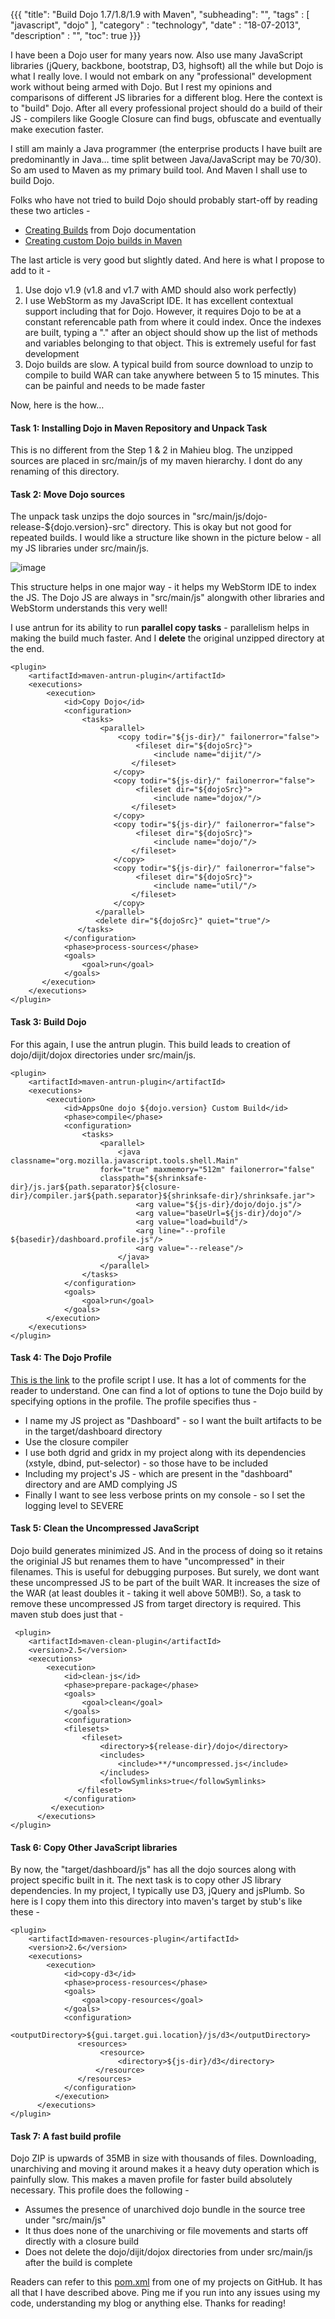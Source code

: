 {{{
    "title": "Build Dojo 1.7/1.8/1.9 with Maven",
    "subheading": "",
    "tags" : [ "javascript", "dojo" ],
    "category" : "technology",
    "date" : "18-07-2013",
    "description" : "",
    "toc": true
}}}

I have been a Dojo user for many years now. Also use many JavaScript libraries (jQuery, backbone, bootstrap, D3, highsoft) all the while but Dojo is what I really love. I would not embark on any "professional" development work without being armed with Dojo. But I rest my opinions and comparisons of different JS libraries for a different blog. Here the context is to "build" Dojo. After all every professional project should do a build of their JS - compilers like Google Closure can find bugs, obfuscate and eventually make execution faster.

I still am mainly a Java programmer (the enterprise products I have built are predominantly in Java… time split between Java/JavaScript may be 70/30). So am used to Maven as my primary build tool. And Maven I shall use to build Dojo.

Folks who have not tried to build Dojo should probably start-off by reading these two articles -

* [Creating Builds](http://dojotoolkit.org/documentation/tutorials/1.9/build/) from Dojo documentation
* [Creating custom Dojo builds in Maven](http://www.mahieu.org/?p=3) 

The last article is very good but slightly dated. And here is what I propose to add to it -

1. Use dojo v1.9 (v1.8 and v1.7 with AMD should also work perfectly)
2. I use WebStorm as my JavaScript IDE. It has excellent contextual support including that for Dojo. However, it requires Dojo to be at a constant referencable path from where it could index. Once the indexes are built, typing a "." after an object should show up the list of methods and variables belonging to that object. This is extremely useful for fast development
3. Dojo builds are slow. A typical build from source download to unzip to compile to build WAR can take anywhere between 5 to 15 minutes. This can be painful and needs to be made faster

Now, here is the how…

#### Task 1: Installing Dojo in Maven Repository and Unpack Task
This is no different from the Step 1 & 2 in Mahieu blog. The unzipped sources are placed in src/main/js of my maven hierarchy. I dont do any renaming of this directory.

#### Task 2: Move Dojo sources
The unpack task unzips the dojo sources in "src/main/js/dojo-release-${dojo.version}-src" directory. This is okay but not good for repeated builds. I would like a structure like shown in the picture below - all my JS libraries under src/main/js. 

![image](https://raw.github.com/bharath12345/bharath12345.github.io/master/images/dojo%20blog/dojo%20blog%20structure.png) 

This structure helps in one major way - it helps my WebStorm IDE to index the JS. The Dojo JS are always in "src/main/js" alongwith other libraries and WebStorm understands this very well!

I use antrun for its ability to run **parallel copy tasks** - parallelism helps in making the build much faster. And I **delete** the original unzipped directory at the end.

    <plugin>
    	<artifactId>maven-antrun-plugin</artifactId>
        <executions>
        	<execution>
            	<id>Copy Dojo</id>
                <configuration>
                	<tasks>
                   		<parallel>
                       		<copy todir="${js-dir}/" failonerror="false">
                           		<fileset dir="${dojoSrc}">
                               		<include name="dijit/"/>
                               </fileset>
                           </copy>
                           <copy todir="${js-dir}/" failonerror="false">
                           		<fileset dir="${dojoSrc}">
                               		<include name="dojox/"/>
                               </fileset>
                           </copy>
                           <copy todir="${js-dir}/" failonerror="false">
                           		<fileset dir="${dojoSrc}">
                               		<include name="dojo/"/>
                               </fileset>
                           </copy>
                           <copy todir="${js-dir}/" failonerror="false">
                           		<fileset dir="${dojoSrc}">
                               		<include name="util/"/>
                               </fileset>
                           </copy>
                       </parallel>
                       <delete dir="${dojoSrc}" quiet="true"/>
                   </tasks>
                </configuration>
                <phase>process-sources</phase>
                <goals>
                	<goal>run</goal>
                </goals>
           </execution>
        </executions>
    </plugin>
                            
                            
#### Task 3: Build Dojo
For this again, I use the antrun plugin. This build leads to creation of dojo/dijit/dojox directories under src/main/js.

    <plugin>
    	<artifactId>maven-antrun-plugin</artifactId>
    	<executions>
    		<execution>
    			<id>AppsOne dojo ${dojo.version} Custom Build</id>
        		<phase>compile</phase>
        		<configuration>
        			<tasks>
        				<parallel>
            				<java classname="org.mozilla.javascript.tools.shell.Main"
                  		fork="true" maxmemory="512m" failonerror="false"
                  		classpath="${shrinksafe-dir}/js.jar${path.separator}${closure-dir}/compiler.jar${path.separator}${shrinksafe-dir}/shrinksafe.jar">
 	                			<arg value="${js-dir}/dojo/dojo.js"/>
    	            			<arg value="baseUrl=${js-dir}/dojo"/>
                    			<arg value="load=build"/>
                    			<arg line="--profile ${basedir}/dashboard.profile.js"/>
                    			<arg value="--release"/>
               				</java>
            			</parallel>
         			</tasks>
         		</configuration>
         		<goals>
         			<goal>run</goal>
         		</goals>
    		</execution>
    	</executions>
    </plugin>

#### Task 4: The Dojo Profile
[This is the link](https://github.com/bharath12345/uiDashboard/blob/master/uiJS/dashboard.profile.js) to the profile script I use. It has a lot of comments for the reader to understand. One can find a lot of options to tune the Dojo build by specifying options in the profile. The profile specifies thus -

* I name my JS project as "Dashboard" - so I want the built artifacts to be in the target/dashboard directory
* Use the closure compiler
* I use both dgrid and gridx in my project along with its dependencies (xstyle, dbind, put-selector) - so those have to be included
* Including my project's JS - which are present in the "dashboard" directory and are AMD complying JS
* Finally I want to see less verbose prints on my console - so I set the logging level to SEVERE

#### Task 5: Clean the Uncompressed JavaScript
Dojo build generates minimized JS. And in the process of doing so it retains the originial JS but renames them to have "uncompressed" in their filenames. This is useful for debugging purposes. But surely, we dont want these uncompressed JS to be part of the built WAR. It increases the size of the WAR (at least doubles it - taking it well above 50MB!). So, a task to remove these uncompressed JS from target directory is required. This maven stub does just that -

     <plugin>
     	<artifactId>maven-clean-plugin</artifactId>
        <version>2.5</version>
        <executions>
        	<execution>
            	<id>clean-js</id>
                <phase>prepare-package</phase>
                <goals>
                	<goal>clean</goal>
                </goals>
                <configuration>
                <filesets>
                	<fileset>
                		<directory>${release-dir}/dojo</directory>
                		<includes>
                   			<include>**/*uncompressed.js</include>
                		</includes>
                		<followSymlinks>true</followSymlinks>
                   </fileset>
                </configuration>
             </execution>
          </executions>
    </plugin>

#### Task 6: Copy Other JavaScript libraries
By now, the "target/dashboard/js" has all the dojo sources along with project specific built in it. The next task is to copy other JS library dependencies. In my project, I typically use D3, jQuery and jsPlumb. So here is I copy them into this directory into maven's target by stub's like these -

    <plugin>
    	<artifactId>maven-resources-plugin</artifactId>
        <version>2.6</version>
        <executions>
        	<execution>
            	<id>copy-d3</id>
                <phase>process-resources</phase>
                <goals>
                	<goal>copy-resources</goal>
                </goals>
                <configuration>
                	<outputDirectory>${gui.target.gui.location}/js/d3</outputDirectory>
                   <resources>
                   		<resource>
                       		<directory>${js-dir}/d3</directory>
                       </resource>
                   </resources>
                </configuration>
              </execution>
          </executions>
    </plugin>
    
#### Task 7: A fast build profile
Dojo ZIP is upwards of 35MB in size with thousands of files. Downloading, unarchiving and moving it around makes it a heavy duty operation which is painfully slow. This makes a maven profile for faster build absolutely necessary. This profile does the following -

* Assumes the presence of unarchived dojo bundle in the source tree under "src/main/js"
* It thus does none of the unarchiving or file movements and starts off directly with a closure build
* Does not delete the dojo/dijit/dojox directories from under src/main/js after the build is complete
                             
Readers can refer to this [pom.xml](https://github.com/bharath12345/uiDashboard/blob/master/uiJS/pom.xml) from one of my projects on GitHub. It has all that I have described above. Ping me if you run into any issues using my code, understanding my blog or anything else. Thanks for reading!